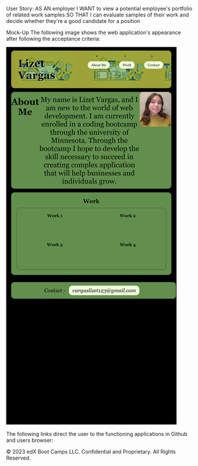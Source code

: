 User Story:
AS AN employer
I WANT to view a potential employee's portfolio of related work samples
SO THAT I can evaluate samples of their work and decide whether they're a good candidate for a position

Mock-Up
The following image shows the web application's appearance after following the acceptance criteria: 


![Alt text](<_C__Users_Brenda_bootcamp_Challenge-2_index.html(Samsung Galaxy A51_71).png>)


The following links direct the user to the functioning applications in Github and users browser:


© 2023 edX Boot Camps LLC. Confidential and Proprietary. All Rights Reserved.